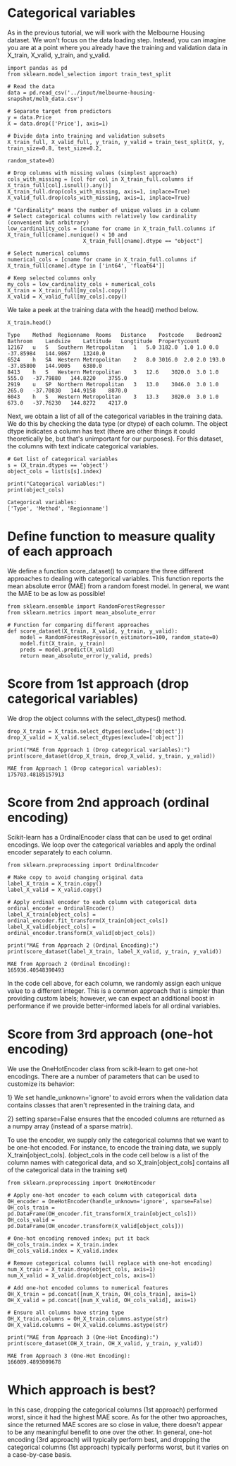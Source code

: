 # Categorical variables
As in the previous tutorial, we will work with the Melbourne Housing dataset.
We won't focus on the data loading step. Instead, you can imagine you are at a point where you already have the training and validation data in X_train, X_valid, y_train, and y_valid.

    import pandas as pd
    from sklearn.model_selection import train_test_split

    # Read the data
    data = pd.read_csv('../input/melbourne-housing-snapshot/melb_data.csv')

    # Separate target from predictors
    y = data.Price
    X = data.drop(['Price'], axis=1)

    # Divide data into training and validation subsets
    X_train_full, X_valid_full, y_train, y_valid = train_test_split(X, y, train_size=0.8, test_size=0.2,
                                                                    random_state=0)

    # Drop columns with missing values (simplest approach)
    cols_with_missing = [col for col in X_train_full.columns if X_train_full[col].isnull().any()] 
    X_train_full.drop(cols_with_missing, axis=1, inplace=True)
    X_valid_full.drop(cols_with_missing, axis=1, inplace=True)

    # "Cardinality" means the number of unique values in a column
    # Select categorical columns with relatively low cardinality (convenient but arbitrary)
    low_cardinality_cols = [cname for cname in X_train_full.columns if X_train_full[cname].nunique() < 10 and 
                            X_train_full[cname].dtype == "object"]

    # Select numerical columns
    numerical_cols = [cname for cname in X_train_full.columns if X_train_full[cname].dtype in ['int64', 'float64']]

    # Keep selected columns only
    my_cols = low_cardinality_cols + numerical_cols
    X_train = X_train_full[my_cols].copy()
    X_valid = X_valid_full[my_cols].copy()


We take a peek at the training data with the head() method below.

    X_train.head()

    Type	Method	Regionname	Rooms	Distance	Postcode	Bedroom2	Bathroom	Landsize	Lattitude	Longtitude	Propertycount
    12167	u	S	Southern Metropolitan	1	5.0	3182.0	1.0	1.0	0.0	-37.85984	144.9867	13240.0
    6524	h	SA	Western Metropolitan	2	8.0	3016.0	2.0	2.0	193.0	-37.85800	144.9005	6380.0
    8413	h	S	Western Metropolitan	3	12.6	3020.0	3.0	1.0	555.0	-37.79880	144.8220	3755.0
    2919	u	SP	Northern Metropolitan	3	13.0	3046.0	3.0	1.0	265.0	-37.70830	144.9158	8870.0
    6043	h	S	Western Metropolitan	3	13.3	3020.0	3.0	1.0	673.0	-37.76230	144.8272	4217.0


Next, we obtain a list of all of the categorical variables in the training data. We do this by checking the data type (or dtype) of each column. The object dtype indicates a column has
text (there are other things it could theoretically be, but that's unimportant for our purposes). For this dataset, the columns with text indicate categorical variables.

    # Get list of categorical variables
    s = (X_train.dtypes == 'object')
    object_cols = list(s[s].index)

    print("Categorical variables:")
    print(object_cols)

    Categorical variables:
    ['Type', 'Method', 'Regionname']


# Define function to measure quality of each approach
We define a function score_dataset() to compare the three different approaches to dealing with categorical variables. This function reports the mean absolute error (MAE) from a random
forest model. In general, we want the MAE to be as low as possible!

    from sklearn.ensemble import RandomForestRegressor
    from sklearn.metrics import mean_absolute_error

    # Function for comparing different approaches
    def score_dataset(X_train, X_valid, y_train, y_valid):
        model = RandomForestRegressor(n_estimators=100, random_state=0)
        model.fit(X_train, y_train)
        preds = model.predict(X_valid)
        return mean_absolute_error(y_valid, preds)


# Score from 1st approach (drop categorical variables)
We drop the object columns with the select_dtypes() method.

    drop_X_train = X_train.select_dtypes(exclude=['object'])
    drop_X_valid = X_valid.select_dtypes(exclude=['object'])

    print("MAE from Approach 1 (Drop categorical variables):")
    print(score_dataset(drop_X_train, drop_X_valid, y_train, y_valid))

    MAE from Approach 1 (Drop categorical variables):
    175703.48185157913


# Score from 2nd approach (ordinal encoding)
Scikit-learn has a OrdinalEncoder class that can be used to get ordinal encodings. We loop over the categorical variables and apply the ordinal encoder separately to each column.

    from sklearn.preprocessing import OrdinalEncoder

    # Make copy to avoid changing original data 
    label_X_train = X_train.copy()
    label_X_valid = X_valid.copy()

    # Apply ordinal encoder to each column with categorical data
    ordinal_encoder = OrdinalEncoder()
    label_X_train[object_cols] = ordinal_encoder.fit_transform(X_train[object_cols])
    label_X_valid[object_cols] = ordinal_encoder.transform(X_valid[object_cols])

    print("MAE from Approach 2 (Ordinal Encoding):") 
    print(score_dataset(label_X_train, label_X_valid, y_train, y_valid))

    MAE from Approach 2 (Ordinal Encoding):
    165936.40548390493


In the code cell above, for each column, we randomly assign each unique value to a different integer. This is a common approach that is simpler than providing custom labels; however,
we can expect an additional boost in performance if we provide better-informed labels for all ordinal variables.

# Score from 3rd approach (one-hot encoding)
We use the OneHotEncoder class from scikit-learn to get one-hot encodings. There are a number of parameters that can be used to customize its behavior:

1} We set handle_unknown='ignore' to avoid errors when the validation data contains classes that aren't represented in the training data, and

2} setting sparse=False ensures that the encoded columns are returned as a numpy array (instead of a sparse matrix).

To use the encoder, we supply only the categorical columns that we want to be one-hot encoded. For instance, to encode the training data, we supply X_train[object_cols].
(object_cols in the code cell below is a list of the column names with categorical data, and so X_train[object_cols] contains all of the categorical data in the training set)

    from sklearn.preprocessing import OneHotEncoder

    # Apply one-hot encoder to each column with categorical data
    OH_encoder = OneHotEncoder(handle_unknown='ignore', sparse=False)
    OH_cols_train = pd.DataFrame(OH_encoder.fit_transform(X_train[object_cols]))
    OH_cols_valid = pd.DataFrame(OH_encoder.transform(X_valid[object_cols]))

    # One-hot encoding removed index; put it back
    OH_cols_train.index = X_train.index
    OH_cols_valid.index = X_valid.index

    # Remove categorical columns (will replace with one-hot encoding)
    num_X_train = X_train.drop(object_cols, axis=1)
    num_X_valid = X_valid.drop(object_cols, axis=1)

    # Add one-hot encoded columns to numerical features
    OH_X_train = pd.concat([num_X_train, OH_cols_train], axis=1)
    OH_X_valid = pd.concat([num_X_valid, OH_cols_valid], axis=1)

    # Ensure all columns have string type
    OH_X_train.columns = OH_X_train.columns.astype(str)
    OH_X_valid.columns = OH_X_valid.columns.astype(str)

    print("MAE from Approach 3 (One-Hot Encoding):") 
    print(score_dataset(OH_X_train, OH_X_valid, y_train, y_valid))

    MAE from Approach 3 (One-Hot Encoding):
    166089.4893009678


# Which approach is best?
In this case, dropping the categorical columns (1st approach) performed worst, since it had the highest MAE score. As for the other two approaches, since the returned MAE scores are so
close in value, there doesn't appear to be any meaningful benefit to one over the other. In general, one-hot encoding (3rd approach) will typically perform best, and dropping the
categorical columns (1st approach) typically performs worst, but it varies on a case-by-case basis.
